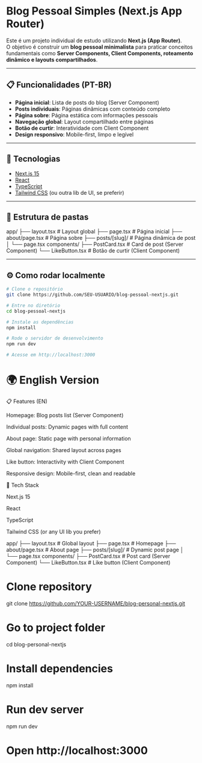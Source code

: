 # Blog Pessoal Simples (Next.js App Router)

Este é um projeto individual de estudo utilizando **Next.js (App Router)**.  
O objetivo é construir um **blog pessoal minimalista** para praticar conceitos fundamentais como **Server Components, Client Components, roteamento dinâmico e layouts compartilhados**.

---

## 📋 Funcionalidades (PT-BR)

- **Página inicial**: Lista de posts do blog (Server Component)  
- **Posts individuais**: Páginas dinâmicas com conteúdo completo  
- **Página sobre**: Página estática com informações pessoais  
- **Navegação global**: Layout compartilhado entre páginas  
- **Botão de curtir**: Interatividade com Client Component  
- **Design responsivo**: Mobile-first, limpo e legível  

---

## 🚀 Tecnologias

- [Next.js 15](https://nextjs.org/)
- [React](https://react.dev/)
- [TypeScript](https://www.typescriptlang.org/)
- [Tailwind CSS](https://tailwindcss.com/) (ou outra lib de UI, se preferir)

---

## 📂 Estrutura de pastas

app/
├── layout.tsx # Layout global
├── page.tsx # Página inicial
├── about/page.tsx # Página sobre
├── posts/[slug]/ # Página dinâmica de post
│ └── page.tsx
components/
├── PostCard.tsx # Card de post (Server Component)
└── LikeButton.tsx # Botão de curtir (Client Component)


---

## ⚙️ Como rodar localmente

```bash
# Clone o repositório
git clone https://github.com/SEU-USUARIO/blog-pessoal-nextjs.git

# Entre no diretório
cd blog-pessoal-nextjs

# Instale as dependências
npm install

# Rode o servidor de desenvolvimento
npm run dev

# Acesse em http://localhost:3000

```

# 🌍 English Version
📋 Features (EN)

Homepage: Blog posts list (Server Component)

Individual posts: Dynamic pages with full content

About page: Static page with personal information

Global navigation: Shared layout across pages

Like button: Interactivity with Client Component

Responsive design: Mobile-first, clean and readable

🚀 Tech Stack

Next.js 15

React

TypeScript

Tailwind CSS
 (or any UI lib you prefer)

 app/
 ├── layout.tsx       # Global layout
 ├── page.tsx         # Homepage
 ├── about/page.tsx   # About page
 ├── posts/[slug]/    # Dynamic post page
 │    └── page.tsx
components/
 ├── PostCard.tsx     # Post card (Server Component)
 └── LikeButton.tsx   # Like button (Client Component)

# Clone repository
git clone https://github.com/YOUR-USERNAME/blog-personal-nextjs.git

# Go to project folder
cd blog-personal-nextjs

# Install dependencies
npm install

# Run dev server
npm run dev

# Open http://localhost:3000

